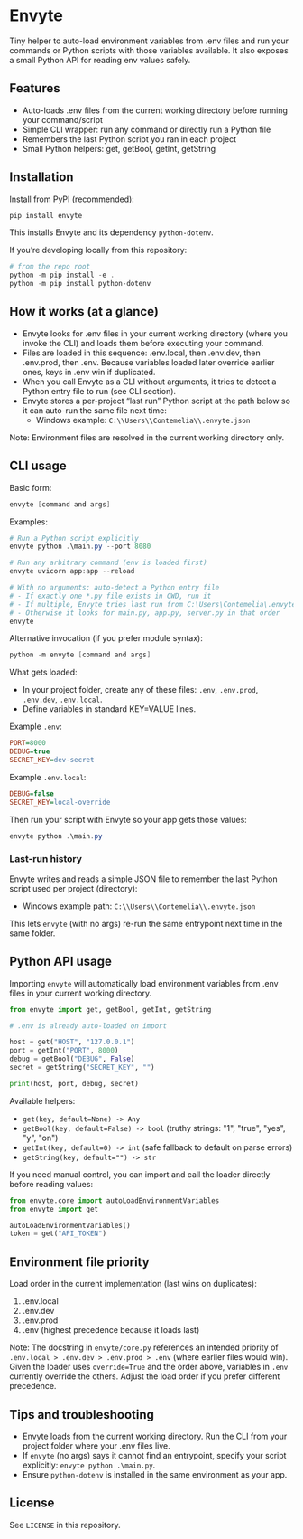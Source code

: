 # Envyte

Tiny helper to auto-load environment variables from .env files and run your commands or Python scripts with those variables available. It also exposes a small Python API for reading env values safely.

## Features

- Auto-loads .env files from the current working directory before running your command/script
- Simple CLI wrapper: run any command or directly run a Python file
- Remembers the last Python script you ran in each project
- Small Python helpers: get, getBool, getInt, getString

## Installation

Install from PyPI (recommended):

```powershell
pip install envyte
```

This installs Envyte and its dependency `python-dotenv`.

If you’re developing locally from this repository:

```powershell
# from the repo root
python -m pip install -e .
python -m pip install python-dotenv
```

## How it works (at a glance)

- Envyte looks for .env files in your current working directory (where you invoke the CLI) and loads them before executing your command.
- Files are loaded in this sequence: .env.local, then .env.dev, then .env.prod, then .env. Because variables loaded later override earlier ones, keys in .env win if duplicated.
- When you call Envyte as a CLI without arguments, it tries to detect a Python entry file to run (see CLI section).
- Envyte stores a per-project “last run” Python script at the path below so it can auto-run the same file next time:
  - Windows example: `C:\\Users\\Contemelia\\.envyte.json`

Note: Environment files are resolved in the current working directory only.

## CLI usage

Basic form:

```powershell
envyte [command and args]
```

Examples:

```powershell
# Run a Python script explicitly
envyte python .\main.py --port 8080

# Run any arbitrary command (env is loaded first)
envyte uvicorn app:app --reload

# With no arguments: auto-detect a Python entry file
# - If exactly one *.py file exists in CWD, run it
# - If multiple, Envyte tries last run from C:\Users\Contemelia\.envyte.json
# - Otherwise it looks for main.py, app.py, server.py in that order
envyte
```

Alternative invocation (if you prefer module syntax):

```powershell
python -m envyte [command and args]
```

What gets loaded:

- In your project folder, create any of these files: `.env`, `.env.prod`, `.env.dev`, `.env.local`.
- Define variables in standard KEY=VALUE lines.

Example `.env`:

```ini
PORT=8000
DEBUG=true
SECRET_KEY=dev-secret
```

Example `.env.local`:

```ini
DEBUG=false
SECRET_KEY=local-override
```

Then run your script with Envyte so your app gets those values:

```powershell
envyte python .\main.py
```

### Last-run history

Envyte writes and reads a simple JSON file to remember the last Python script used per project (directory):

- Windows example path: `C:\\Users\\Contemelia\\.envyte.json`

This lets `envyte` (with no args) re-run the same entrypoint next time in the same folder.

## Python API usage

Importing `envyte` will automatically load environment variables from .env files in your current working directory.

```python
from envyte import get, getBool, getInt, getString

# .env is already auto-loaded on import

host = get("HOST", "127.0.0.1")
port = getInt("PORT", 8000)
debug = getBool("DEBUG", False)
secret = getString("SECRET_KEY", "")

print(host, port, debug, secret)
```

Available helpers:

- `get(key, default=None) -> Any`
- `getBool(key, default=False) -> bool` (truthy strings: "1", "true", "yes", "y", "on")
- `getInt(key, default=0) -> int` (safe fallback to default on parse errors)
- `getString(key, default="") -> str`

If you need manual control, you can import and call the loader directly before reading values:

```python
from envyte.core import autoLoadEnvironmentVariables
from envyte import get

autoLoadEnvironmentVariables()
token = get("API_TOKEN")
```

## Environment file priority

Load order in the current implementation (last wins on duplicates):

1) .env.local
2) .env.dev
3) .env.prod
4) .env (highest precedence because it loads last)

Note: The docstring in `envyte/core.py` references an intended priority of `.env.local > .env.dev > .env.prod > .env` (where earlier files would win). Given the loader uses `override=True` and the order above, variables in `.env` currently override the others. Adjust the load order if you prefer different precedence.

## Tips and troubleshooting

- Envyte loads from the current working directory. Run the CLI from your project folder where your .env files live.
- If `envyte` (no args) says it cannot find an entrypoint, specify your script explicitly: `envyte python .\main.py`.
- Ensure `python-dotenv` is installed in the same environment as your app.

## License

See `LICENSE` in this repository.
